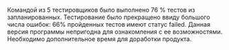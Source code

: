 Командой из 5 тестировщиков было выполнено 76 % тестов из запланированных. Тестирование было прекращено ввиду большого числа ошибок: 66% пройденных тестов имеют статус failed.
Данная версия программы непригодна для ознакомления с ее возможностями. Необходимо дополнительное время для доработки продукта.
